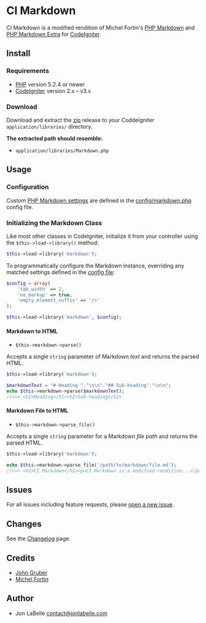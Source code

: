 # CI Markdown

CI Markdown is a modified rendition of Michel Fortin's [PHP Markdown][1]
and [PHP Markdown Extra][2] for [CodeIgniter][3].

## Install

### Requirements

- [PHP][4] version 5.2.4 or newer
- [CodeIgniter][3] version 2.x – v3.x

### Download

Download and extract the [zip][5] release to your CoddeIgniter
`application/libraries/` directory.

**The extracted path should resemble:**

- `application/libraries/Markdown.php`

## Usage

### Configuration

Custom [PHP Markdown settings](https://michelf.ca/projects/php-markdown/configuration/)
are defined in the [config/markdown.php](config/markdown.php) config file.

### Initializing the Markdown Class

Like most other classes in CodeIgniter, initialize it from your controller
using the `$this->load->library()` method:

```php
$this->load->library('markdown');
```

To programmatically configure the Markdown instance, overriding any matched
settings defined in the [config file](config/markdown.php):

```php
$config = array(
    'tab_width' => 2,
    'no_markup' => true,
    'empty_element_suffix' => '/>'
);

$this->load->library('markdown', $config);
```

#### Markdown to HTML

- `$this->markdown->parse()`

Accepts a single `string` parameter of Markdown *text* and returns the parsed
HTML.

```php
$this->load->library('markdown');

$markdownText = "# Heading "."\n\n"."## Sub-heading"."\n\n";
echo $this->markdown->parse($markdownText);
//>>> <h1>Heading</h1><h2>Sub-heading</h2>
```

#### Markdown File to HTML

- `$this->markdown->parse_file()`

Accepts a single `string` parameter for a Markdown *file path* and returns the
parsed HTML.

```php
$this->load->library('markdown');

echo $this->markdown->parse_file('/path/to/markdown/file.md');
//>>> <h1>CI Markdown</h1><p>CI Markdown is a modified rendition...</p>
```

## Issues

For all issues including feature requests, please [open a new issue][6].

## Changes

See the [Changelog][7] page.

## Credits

- [John Gruber](http://daringfireball.net/)
- [Michel Fortin](https://michelf.ca/home/)

## Author

- Jon LaBelle <contact@jonlabelle.com>

[1]: https://michelf.ca/projects/php-markdown/
[2]: https://michelf.ca/projects/php-markdown/extra/
[3]: https://www.codeigniter.com
[4]: https://php.net
[5]: https://github.com/jonlabelle/ci-markdown/archive/master.zip
[6]: https://github.com/jonlabelle/ci-markdown/issues/new
[7]: https://github.com/jonlabelle/ci-markdown/blob/master/CHANGELOG.md
